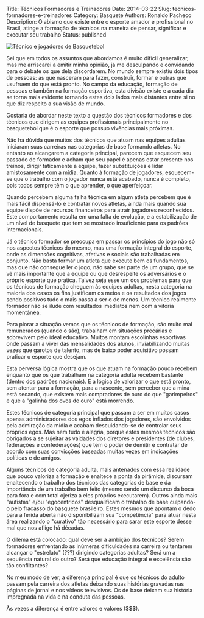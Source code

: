 Title: Técnicos Formadores e Treinadores
Date: 2014-03-22
Slug: tecnicos-formadores-e-treinadores
Category: Basquete
Authors: Ronaldo Pacheco
Description: O abismo que existe entre o esporte amador e profissional no Brasil, atinge a formação de técnicos na maneira de pensar, significar e executar seu trabalho
Status: published

![Técnico e jogadores de Basquetebol]({static}/images/2.jpg "Acervo/Além das Quadras")

Sei que em todos os assuntos que abordamos é muito difícil generalizar, mas me arriscarei a emitir minha opinião, já me desculpando e convidando para o debate os que dela discordarem. No mundo sempre existiu dois tipos de pessoas: as que nasceram para fazer, construir, formar e outras que usufruem do que está pronto. No campo da educação, formação de pessoas e também na formação esportiva, esta divisão existe e a cada dia se torna mais evidente tornando estes dois lados mais distantes entre si no que diz respeito a sua visão de mundo.

Gostaria de abordar neste texto a questão dos técnicos formadores e dos técnicos que dirigem as equipes profissionais principalmente no basquetebol que é o esporte que possuo vivências mais próximas.

Não há dúvida que muitos dos técnicos que atuam nas equipes adultas iniciaram suas carreiras nas categorias de base formando atletas. No entanto ao alcançarem a categoria principal, parecem que esquecem seu passado de formador e acham que seu papel é apenas estar presente nos treinos, dirigir taticamente a equipe, fazer substituições e lidar amistosamente com a mídia. Quanto à formação de jogadores, esquecem-se que o trabalho com o jogador nunca está acabado, nunca é completo, pois todos sempre têm o que aprender, o que aperfeiçoar.

Quando percebem alguma falha técnica em algum atleta percebem que é mais fácil dispensá-lo e contratar novos atletas, ainda mais quando sua equipe dispõe de recursos financeiros para atrair jogadores reconhecidos. Este comportamento resulta em uma falta de evolução, e a estabilização de um nível de basquete que tem se mostrado insuficiente para os padrões internacionais.

Já o técnico formador se preocupa em passar os princípios do jogo não só nos aspectos técnicos do mesmo, mas uma formação integral do esporte, onde as dimensões cognitivas, afetivas e sociais são trabalhadas em conjunto. Não basta formar um atleta que execute bem os fundamentos, mas que não consegue ler o jogo, não sabe ser parte de um grupo, que se vê mais importante que a equipe ou que desrespeite os adversários e o próprio esporte que pratica. Talvez seja esse um dos problemas para que os técnicos de formação cheguem às equipes adultas, nesta categoria na maioria dos casos os fins justificam os meios e os resultados dos jogos sendo positivos tudo o mais passa a ser o de menos. Um técnico realmente formador não se ilude com resultados imediatos nem com a vitória momentânea.

Para piorar a situação vemos que os técnicos de formação, são muito mal remunerados (quando o são), trabalham em situações precárias e sobrevivem pelo ideal educativo. Muitos montam escolinhas esportivas onde passam a viver das mensalidades dos alunos, inviabilizando muitas vezes que garotos de talento, mas de baixo poder aquisitivo possam praticar o esporte que desejam.

Esta perversa lógica mostra que os que atuam na formação pouco recebem enquanto que os que trabalham na categoria adulta recebem bastante (dentro dos padrões nacionais). É a lógica de valorizar o que está pronto, sem atentar para a formação, para a nascente, sem perceber que a mina está secando, que existem mais compradores de ouro do que "garimpeiros" e que a "galinha dos ovos de ouro" está morrendo.

Estes técnicos de categoria principal que passam a ser em muitos casos apenas administradores dos egos inflados dos jogadores, são envolvidos pela admiração da mídia e acabam descuidando-se de controlar seus próprios egos. Mas nem tudo é alegria, porque estes mesmos técnicos são obrigados a se sujeitar as vaidades dos diretores e presidentes (de clubes, federações e confederações) que tem o poder de demitir e contratar de acordo com suas convicções baseadas muitas vezes em indicações políticas e de amigos.

Alguns técnicos de categoria adulta, mais antenados com essa realidade que pouco valoriza a formação e enaltece a ponta da pirâmide, discursam enaltecendo o trabalho dos técnicos das categorias de base e da importância de um trabalho bem feito (mesmo sendo um discurso da boca para fora e com total ojeriza a eles próprios executarem). Outros ainda mais "autistas" e/ou "egocêntricos" desqualificam o trabalho de base culpando-o pelo fracasso do basquete brasileiro. Estes mesmos que apontam o dedo para a ferida aberta não disponibilizam sua "competência" para atuar nesta área realizando o "curativo" tão necessário para sarar este esporte desse mal que nos aflige há décadas.

O dilema está colocado: qual deve ser a ambição dos técnicos? Serem formadores enfrentando as inúmeras dificuldades na carreira ou tentarem alcançar o "estrelato" (???) dirigindo categorias adultas? Será um a sequência natural do outro? Será que educação integral e excelência são tão conflitantes?

No meu modo de ver, a diferença principal é que os técnicos do adulto passam pela carreira dos atletas deixando suas histórias gravadas nas páginas de jornal e nos vídeos televisivos. Os de base deixam sua história impregnada na vida e na conduta das pessoas.

Às vezes a diferença é entre valores e valores ($$$).